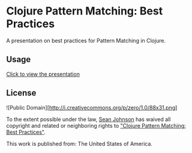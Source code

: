 # Clojure Pattern Matching: Best Practices

A presentation on best practices for Pattern Matching in Clojure.

## Usage

[Click to view the presentation]()

## License

![Public Domain][http://i.creativecommons.org/p/zero/1.0/88x31.png]

To the extent possible under the law, [Sean Johnson](http://github.com/belucid/) has waived all copyright and related or neighboring rights to ["Clojure Pattern Matching: Best Practices"](http://github.com/belucid/clj-pattern-matching).

This work is published from: The United States of America.